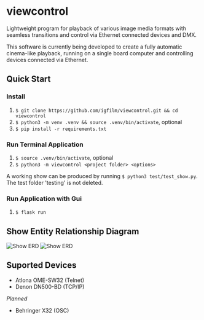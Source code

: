 # viewcontrol
Lightweight program for playback of various image media formats with seamless transitions and control via Ethernet connected devices and DMX.

This software is currently being developed to create a fully automatic cinema-like playback, running on a single board computer and controlling devices connected via Ethernet.

## Quick Start
### Install
 1) `$ git clone https://github.com/igfilm/viewcontrol.git && cd viewcontrol`
 2) `$ python3 -m venv .venv && source .venv/bin/activate`, optional
 3) `$ pip install -r requirements.txt`

### Run Terminal Application
1) `$ source .venv/bin/activate`, optional
2) `$ python3 -m viewcontrol <project folder> <options>`

A working show can be produced by running `$ python3 test/test_show.py`. The test folder 'testing' is not deleted.

### Run Application with Gui
1) `$ flask run`

## Show Entity Relationship Diagram
![Show ERD](https://github.com/igfilm/viewcontrol/blob/master/doc/erd.png "Show ERD")
![Show ERD](https://github.com/igfilm/viewcontrol/blob/feature_event_system/doc/erd.png "Show ERD")

## Suported Devices

* Atlona OME-SW32 (Telnet)
* Denon DN500-BD (TCP/IP)

*Planned*
* Behringer X32 (OSC)